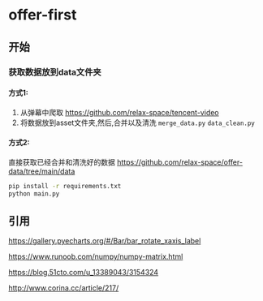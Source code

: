 # offer-first

## 开始

### 获取数据放到data文件夹
#### 方式1: 
1. 从弹幕中爬取  https://github.com/relax-space/tencent-video
2. 将数据放到asset文件夹,然后,合并以及清洗 `merge_data.py` `data_clean.py`
#### 方式2: 
直接获取已经合并和清洗好的数据 https://github.com/relax-space/offer-data/tree/main/data

``` bash
pip install -r requirements.txt
python main.py
```


     

## 引用

https://gallery.pyecharts.org/#/Bar/bar_rotate_xaxis_label

https://www.runoob.com/numpy/numpy-matrix.html

https://blog.51cto.com/u_13389043/3154324

http://www.corina.cc/article/217/